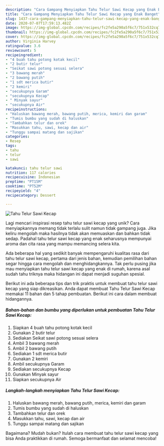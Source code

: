 ```yaml
---
description: "Cara Gampang Menyiapkan Tahu Telur Sawi Kecap yang Enak Banget"
title: "Cara Gampang Menyiapkan Tahu Telur Sawi Kecap yang Enak Banget"
slug: 1437-cara-gampang-menyiapkan-tahu-telur-sawi-kecap-yang-enak-banget
date: 2020-07-07T17:59:13.482Z
image: https://img-global.cpcdn.com/recipes/fc2fe5a290a5f6c7/751x532cq70/tahu-telur-sawi-kecap-foto-resep-utama.jpg
thumbnail: https://img-global.cpcdn.com/recipes/fc2fe5a290a5f6c7/751x532cq70/tahu-telur-sawi-kecap-foto-resep-utama.jpg
cover: https://img-global.cpcdn.com/recipes/fc2fe5a290a5f6c7/751x532cq70/tahu-telur-sawi-kecap-foto-resep-utama.jpg
author: Virginia Harvey
ratingvalue: 3.6
reviewcount: 5
recipeingredient:
- "4 buah tahu potong kotak kecil"
- "2 butir telur"
- "Seikat sawi potong sesuai selera"
- "3 bawang merah"
- "2 bawang putih"
- "1 sdt merica butir"
- "2 kemiri"
- "secukupnya Garam"
- "secukupnya Kecap"
- " Minyak sayur"
- "secukupnya Air"
recipeinstructions:
- "Haluskan bawang merah, bawang putih, merica, kemiri dan garam"
- "Tumis bumbu yang sudah di haluskan"
- "Tambahkan telur dan orek"
- "Masukkan tahu, sawi, kecap dan air"
- "Tunggu sampai matang dan sajikan"
categories:
- Resep
tags:
- tahu
- telur
- sawi

katakunci: tahu telur sawi 
nutrition: 117 calories
recipecuisine: Indonesian
preptime: "PT15M"
cooktime: "PT52M"
recipeyield: "4"
recipecategory: Dessert

---
```



![Tahu Telur Sawi Kecap](https://img-global.cpcdn.com/recipes/fc2fe5a290a5f6c7/751x532cq70/tahu-telur-sawi-kecap-foto-resep-utama.jpg)

Lagi mencari inspirasi resep tahu telur sawi kecap yang unik? Cara menyiapkannya memang tidak terlalu sulit namun tidak gampang juga. Jika keliru mengolah maka hasilnya tidak akan memuaskan dan bahkan tidak sedap. Padahal tahu telur sawi kecap yang enak seharusnya mempunyai aroma dan cita rasa yang mampu memancing selera kita.



Ada beberapa hal yang sedikit banyak mempengaruhi kualitas rasa dari tahu telur sawi kecap, pertama dari jenis bahan, kemudian pemilihan bahan segar hingga cara mengolah dan menghidangkannya. Tak perlu pusing jika mau menyiapkan tahu telur sawi kecap yang enak di rumah, karena asal sudah tahu triknya maka hidangan ini dapat menjadi suguhan spesial.


Berikut ini ada beberapa tips dan trik praktis untuk membuat tahu telur sawi kecap yang siap dikreasikan. Anda dapat membuat Tahu Telur Sawi Kecap memakai 11 bahan dan 5 tahap pembuatan. Berikut ini cara dalam membuat hidangannya.

<!--inarticleads1-->

##### Bahan-bahan dan bumbu yang diperlukan untuk pembuatan Tahu Telur Sawi Kecap:

1. Siapkan 4 buah tahu potong kotak kecil
1. Gunakan 2 butir telur
1. Sediakan Seikat sawi potong sesuai selera
1. Ambil 3 bawang merah
1. Ambil 2 bawang putih
1. Sediakan 1 sdt merica butir
1. Gunakan 2 kemiri
1. Ambil secukupnya Garam
1. Sediakan secukupnya Kecap
1. Gunakan  Minyak sayur
1. Siapkan secukupnya Air




<!--inarticleads2-->

##### Langkah-langkah menyiapkan Tahu Telur Sawi Kecap:

1. Haluskan bawang merah, bawang putih, merica, kemiri dan garam
1. Tumis bumbu yang sudah di haluskan
1. Tambahkan telur dan orek
1. Masukkan tahu, sawi, kecap dan air
1. Tunggu sampai matang dan sajikan




Bagaimana? Mudah bukan? Itulah cara membuat tahu telur sawi kecap yang bisa Anda praktikkan di rumah. Semoga bermanfaat dan selamat mencoba!
